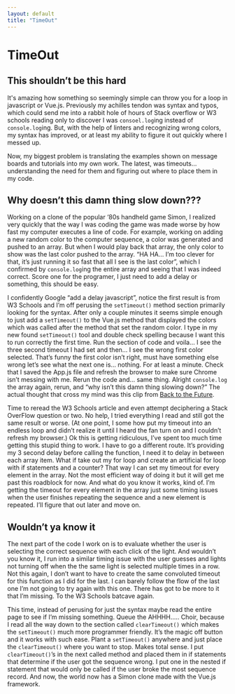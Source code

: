 ```yaml
---
layout: default
title: "TimeOut"
---
```


TimeOut
=========================
## This shouldn’t be this hard

It's amazing how something so seemingly simple can throw you for a loop in javascript or Vue.js. Previously my achilles tendon was syntax and typos, which could send me into a rabbit hole of hours of Stack overflow or W3 schools reading only to discover I was `consoel.log`ing instead of `console.log`ing. But, with the help of linters and recognizing wrong colors, my syntax has improved, or at least my ability to figure it out quickly where I messed up.

Now, my biggest problem is translating the examples shown on message boards and tutorials into my own work. The latest, was timeouts… understanding the need for them and figuring out where to place them in my code.

## Why doesn’t this damn thing slow down???
Working on a clone of the popular ‘80s handheld game Simon, I realized very quickly that the way I was coding the game was made worse by how fast my computer executes a line of code. For example, working on adding a new random color to the computer sequence, a color was generated and pushed to an array. But when I would play back that array, the only color to show was the last color pushed to the array. “HA HA… I’m too clever for that, it’s just running it so fast that all I see is the last color”, which I confirmed by `console.log`ing the entire array and seeing that I was indeed correct. Score one for the programer, I just need to add a delay or something, this should be easy.

I confidently Google “add a delay javascript”, notice the first result is from W3 Schools and I’m off perusing the `setTimeout()` method section primarily looking for the syntax. After only a couple minutes it seems simple enough to just add a `setTimeout()` to the Vue.js method that displayed the colors which was called after the method that set the random color. I type in my new found `setTimeout()` tool and double check spelling because I want this to run correctly the first time. Run the section of code and voila… I see the three second timeout I had set and then… I see the wrong first color selected. That’s funny the first color isn’t right, must have something else wrong let’s see what the next one is… nothing. For at least a minute. Check that I saved the App.js file and refresh the browser to make sure Chrome isn’t messing with me. Rerun the code and… same thing. Alright `console.log` the array again, rerun, and “why isn’t this damn thing slowing down?” The actual thought that cross my mind was this clip from [Back to the Future](https://www.youtube.com/watch?v=dIIugm_FJOg).

Time to reread the W3 Schools article and even attempt deciphering a Stack OverFlow question or two. No help, I tried everything I read and still got the same result or worse. (At one point, I some how put my timeout into an endless loop and didn’t realize it until I heard the fan turn on and I couldn’t refresh my browser.) Ok this is getting ridiculous, I’ve spent too much time getting this stupid thing to work. I have to go a different route. It’s providing my 3 second delay before calling the function, I need it to delay in between each array item. What if take out my for loop and  create an artificial for loop with if statements and a counter? That way I can set my timeout for every element in the array. Not the most efficient way of doing it but it will get me past this roadblock for now. And what do you know it works, kind of. I’m getting the timeout for every element in the array just some timing issues when the user finishes repeating the sequence and a new element is repeated. I’ll figure that out later and move on.

## Wouldn’t ya know it
The next part of the code I work on is to evaluate whether the user is selecting the correct sequence with each click of the light. And wouldn’t you know it, I run into a similar timing issue with the user guesses and lights not turning off when the the same light is selected multiple times in a row. Not this again, I don’t want to have to create the same convoluted timeout for this function as I did for the last. I can barely follow the flow of the last one I’m not going to try again with this one. There has got to be more to it that I’m missing. To the W3 Schools batcave again.

This time, instead of perusing for just the syntax maybe read the entire page to see if I’m missing something. Queue the AHHHH….. Choir, because I read all the way down to the section called `clearTimeout()` which makes the `setTimeout()` much more programmer friendly. It’s the magic off button and it works with such ease. Plant a `setTimeout()` anywhere and just place the `clearTimeout()` where you want to stop. Makes total sense. I put `clearTimeout()`’s in the next called method and placed them in if statements that determine if the user got the sequence wrong. I put one in the nested if statement that would only be called if the user broke the most sequence record. And now, the world now has a Simon clone made with the Vue.js framework.

